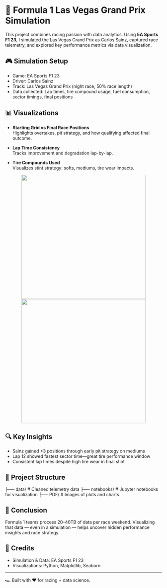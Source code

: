 # 🏁 Formula 1 Las Vegas Grand Prix Simulation

This project combines racing passion with data analytics. Using **EA Sports F1 23**, I simulated the Las Vegas Grand Prix as Carlos Sainz, captured race telemetry, and explored key performance metrics via data visualization.

## 🎮 Simulation Setup

- Game: EA Sports F1 23
- Driver: Carlos Sainz
- Track: Las Vegas Grand Prix (night race, 50% race length)
- Data collected: Lap times, tire compound usage, fuel consumption, sector timings, final positions

## 📊 Visualizations

- **Starting Grid vs Final Race Positions**  
  Highlights overtakes, pit strategy, and how qualifying affected final outcome.

- **Lap Time Consistency**  
  Tracks improvement and degradation lap-by-lap.

- **Tire Compounds Used**  
  Visualizes stint strategy: softs, mediums, tire wear impacts.

<div align="center">
  <img src="images/lap_times.png" width="400"/>
  <img src="images/tire_strategies.png" width="400"/>
</div>

## 🔍 Key Insights

- Sainz gained +3 positions through early pit strategy on mediums
- Lap 12 showed fastest sector time—great tire performance window
- Consistent lap times despite high tire wear in final stint

## 📂 Project Structure

├── data/ # Cleaned telemetry data ├── notebooks/ # Jupyter notebooks for visualization ├── PDF/ # Images of plots and charts


## 🧠 Conclusion

Formula 1 teams process 20–40TB of data per race weekend. Visualizing that data — even in a simulation — helps uncover hidden performance insights and race strategy.

## 📎 Credits

- Simulation & Data: EA Sports F1 23  
- Visualizations: Python, Matplotlib, Seaborn

---

🏎️ Built with ❤️ for racing + data science.
